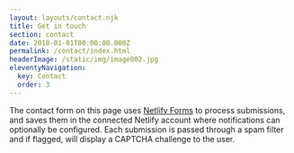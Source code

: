 ```yaml
---
layout: layouts/contact.njk
title: Get in touch
section: contact
date: 2018-01-01T00:00:00.000Z
permalink: /contact/index.html
headerImage: /static/img/image002.jpg
eleventyNavigation:
  key: Contact
  order: 3
---
```

The contact form on this page uses
[Netlify Forms](https://www.netlify.com/docs/form-handling/) to process
submissions, and saves them in the connected Netlify account where
notifications can optionally be configured. Each submission is passed through a
spam filter and if flagged, will display a CAPTCHA challenge to the user.
